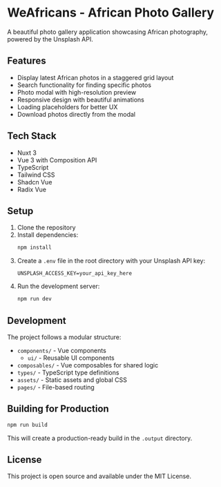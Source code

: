 # WeAfricans - African Photo Gallery

A beautiful photo gallery application showcasing African photography, powered by the Unsplash API.

## Features

- Display latest African photos in a staggered grid layout
- Search functionality for finding specific photos
- Photo modal with high-resolution preview
- Responsive design with beautiful animations
- Loading placeholders for better UX
- Download photos directly from the modal

## Tech Stack

- Nuxt 3
- Vue 3 with Composition API
- TypeScript
- Tailwind CSS
- Shadcn Vue
- Radix Vue

## Setup

1. Clone the repository
2. Install dependencies:
   ```bash
   npm install
   ```
3. Create a `.env` file in the root directory with your Unsplash API key:
   ```
   UNSPLASH_ACCESS_KEY=your_api_key_here
   ```
4. Run the development server:
   ```bash
   npm run dev
   ```

## Development

The project follows a modular structure:

- `components/` - Vue components
  - `ui/` - Reusable UI components
- `composables/` - Vue composables for shared logic
- `types/` - TypeScript type definitions
- `assets/` - Static assets and global CSS
- `pages/` - File-based routing

## Building for Production

```bash
npm run build
```

This will create a production-ready build in the `.output` directory.

## License

This project is open source and available under the MIT License. 